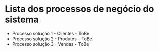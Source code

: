 # Lista dos processos de negócio do sistema

* Processo solução 1 - Clientes - ToBe
* Processo solução 2 - Produtos - ToBe
* Processo solução 3 - Vendas - ToBe

